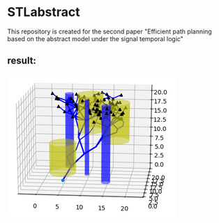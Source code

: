 # STLabstract
This repository is created for the second paper "Efficient path planning based on the abstract model under the signal temporal logic"

## result:
![result](https://github.com/bittdy/STLabstract/blob/master/result.jpg)
